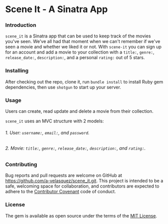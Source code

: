 # Scene It - A Sinatra App

### Introduction

```scene_it``` is a Sinatra app that can be used to keep track of the movies you've seen. We've all had that moment when we can't remember if we've seen a movie and whether we liked it or not. With ```scene-it``` you can sign up for an account and add a movie to your collection with a ```title:```, ```genre:```, ```release_date:```, ```description:```, and a personal ```rating:``` out of 5 stars.  

### Installing

After checking out the repo, clone it, run ```bundle install``` to install Ruby gem dependencies, then use ```shotgun``` to start up your server.

### Usage

 Users can create, read update and delete a movie from their collection.
 
```scene_it``` uses an MVC structure with 2 models:

 ###### 1. User: ```username:```, ```email:```, and ```password```.
 ###### 2. Movie: ```title:```, ```genre:```, ```release_date:```, ```description:```, and ```rating:```.


### Contributing

Bug reports and pull requests are welcome on GitHub at https://github.com/a-velasquez/scene_it.git. This project is intended to be a safe, welcoming space for collaboration, and contributors are expected to adhere to the [Contributor Covenant](http://contributor-covenant.org) code of conduct.

### License

The gem is available as open source under the terms of the [MIT License](https://opensource.org/licenses/MIT).
